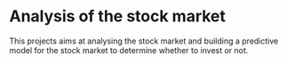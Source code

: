 # Analysis of the stock market

This projects aims at analysing the stock market and building a predictive model for the stock market to determine whether to invest or not.
